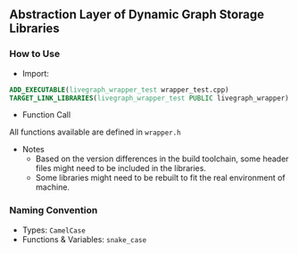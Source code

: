 ## Abstraction Layer of Dynamic Graph Storage Libraries

### How to Use

- Import: 

```cmake
ADD_EXECUTABLE(livegraph_wrapper_test wrapper_test.cpp)
TARGET_LINK_LIBRARIES(livegraph_wrapper_test PUBLIC livegraph_wrapper)
```

- Function Call

All functions available are defined in `wrapper.h`

- Notes
  - Based on the version differences in the build toolchain, some header files might need to be included in the libraries.
  - Some libraries might need to be rebuilt to fit the real environment of machine.



### Naming Convention
- Types: `CamelCase`
- Functions & Variables: `snake_case`